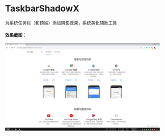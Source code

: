 # TaskbarShadowX
为系统任务栏（和顶端）添加阴影效果，系统美化辅助工具

#### 效果截图：
[![阴影效果](https://raw.githubusercontent.com/miaomiaosoft/TaskbarShadowX/master/images/PIC01.jpg "阴影效果")](https://raw.githubusercontent.com/miaomiaosoft/TaskbarShadowX/master/images/PIC01.jpg "阴影效果")
